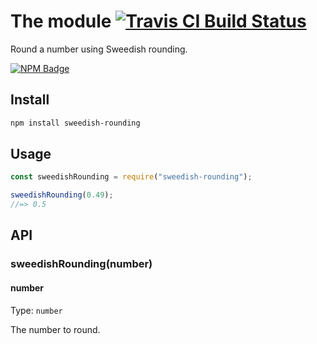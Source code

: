 # The module [![Travis CI Build Status](https://img.shields.io/travis/com/Richienb/sweedish-rounding/master.svg?style=for-the-badge)](https://travis-ci.com/Richienb/sweedish-rounding)

Round a number using Sweedish rounding.

[![NPM Badge](https://nodei.co/npm/sweedish-rounding.png)](https://npmjs.com/package/sweedish-rounding)

## Install

```sh
npm install sweedish-rounding
```

## Usage

```js
const sweedishRounding = require("sweedish-rounding");

sweedishRounding(0.49);
//=> 0.5
```

## API

### sweedishRounding(number)

#### number

Type: `number`

The number to round.

